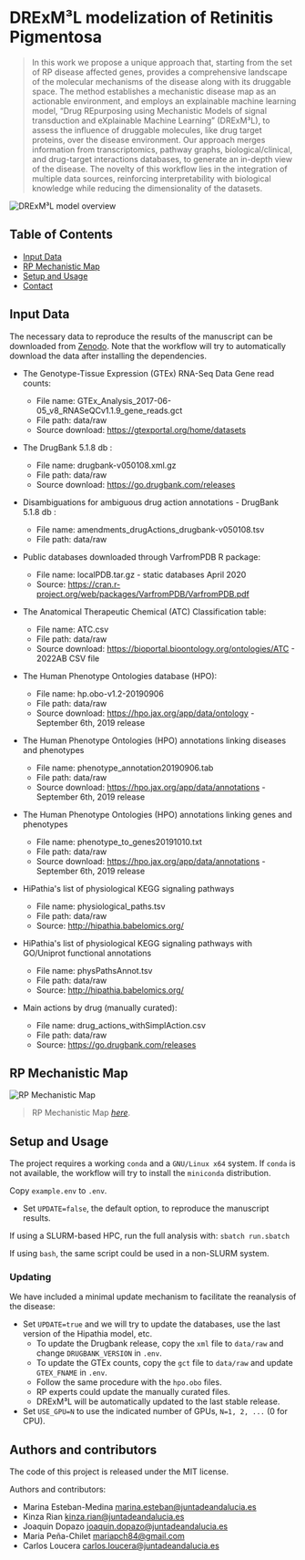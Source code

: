 # DRExM³L modelization of Retinitis Pigmentosa
> In this work we propose a unique approach that, starting from the set of RP disease affected genes, provides a comprehensive landscape of the molecular mechanisms of the disease along with its druggable space. The method establishes a mechanistic disease map as an actionable environment, and employs an explainable machine learning model, “Drug REpurposing using Mechanistic Models of signal transduction and eXplainable Machine Learning” (DRExM³L), to assess the influence of druggable molecules, like drug target proteins, over the disease environment. Our approach merges information from transcriptomics, pathway graphs, biological/clinical, and drug-target interactions databases, to generate an in-depth view of the disease. The novelty of this workflow lies in the integration of multiple data sources, reinforcing interpretability with biological knowledge while reducing the dimensionality of the datasets.

![DRExM³L model overview](./img/V4_graphical_abstract_RP_2023_rounded-Page-3.drawio.png)

## Table of Contents
* [Input Data](#Input-data)
* [RP Mechanistic Map](#RPMap)
* [Setup and Usage](#Setup-and-Usage)
* [Contact](#contact)

## Input Data

The necessary data to reproduce the results of the manuscript can be downloaded from [Zenodo](https://zenodo.org/records/10203479). Note that the workflow will try to automatically download the data after installing the dependencies.

- The Genotype-Tissue Expression (GTEx) RNA-Seq Data Gene read counts:
  - File name: GTEx_Analysis_2017-06-05_v8_RNASeQCv1.1.9_gene_reads.gct
  - File path: data/raw
  - Source download: https://gtexportal.org/home/datasets

- The DrugBank 5.1.8 db :
  - File name: drugbank-v050108.xml.gz
  - File path: data/raw
  - Source download: https://go.drugbank.com/releases

- Disambiguations for ambiguous drug action annotations - DrugBank 5.1.8 db :
  - File name: amendments_drugActions_drugbank-v050108.tsv
  - File path: data/raw
  
- Public databases downloaded through VarfromPDB R package:
  - File name: localPDB.tar.gz - static databases April 2020 
  - Source: https://cran.r-project.org/web/packages/VarfromPDB/VarfromPDB.pdf

- The Anatomical Therapeutic Chemical (ATC) Classification table:
  - File name: ATC.csv
  - File path: data/raw
  - Source download: https://bioportal.bioontology.org/ontologies/ATC - 2022AB CSV file

- The Human Phenotype Ontologies database (HPO):
  - File name: hp.obo-v1.2-20190906
  - File path: data/raw
  - Source download: https://hpo.jax.org/app/data/ontology - September 6th, 2019 release

- The Human Phenotype Ontologies (HPO) annotations linking diseases and phenotypes
  - File name: phenotype_annotation20190906.tab
  - File path: data/raw
  - Source download: https://hpo.jax.org/app/data/annotations - September 6th, 2019 release

- The Human Phenotype Ontologies (HPO) annotations linking genes and phenotypes
  - File name: phenotype_to_genes20191010.txt
  - File path: data/raw
  - Source download: https://hpo.jax.org/app/data/annotations - September 6th, 2019 release

- HiPathia's list of physiological KEGG signaling pathways
  - File name: physiological_paths.tsv
  - File path: data/raw
  - Source: http://hipathia.babelomics.org/
  
- HiPathia's list of physiological KEGG signaling pathways with GO/Uniprot functional annotations 
  - File name: physPathsAnnot.tsv
  - File path: data/raw
  - Source: http://hipathia.babelomics.org/

- Main actions by drug (manually curated):
  - File name: drug_actions_withSimplAction.csv
  - File path: data/raw
  - Source: https://go.drugbank.com/releases

## RP Mechanistic Map
![RP Mechanistic Map](./img/fig2_Pathway_Viewer_header.png)

> RP Mechanistic Map [_here_](http://hipathia.babelomics.org/RP_Mechanistic_Map/).


## Setup and Usage
The project requires a working `conda` and a `GNU/Linux x64` system. If `conda` is not available,
 the workflow will try to install the `miniconda` distribution.

Copy `example.env` to `.env`.

- Set `UPDATE=false`, the default option, to reproduce the manuscript results.

If using a SLURM-based HPC, run the full analysis with:
`sbatch run.sbatch`

If using `bash`, the same script could be used in a non-SLURM system.

### Updating

We have included a minimal update mechanism to facilitate the reanalysis of the disease:
 
- Set `UPDATE=true` and we will try to update the databases, use the last version of the Hipathia model, etc.
  - To update the Drugbank release, copy the `xml` file to `data/raw` and change `DRUGBANK_VERSION` in `.env`.
  - To update the GTEx counts, copy the `gct` file to `data/raw` and update `GTEX_FNAME` in `.env`.
  - Follow the same procedure with the `hpo.obo` files.
  - RP experts could update the manually curated files.
  - DRExM³L will be automatically updated to the last stable release.
- Set `USE_GPU=N` to use the indicated number of GPUs, `N=1, 2, ...` (0 for CPU).

## Authors and contributors

The code of this project is released under the MIT license.

Authors and contributors:

- Marina Esteban-Medina <marina.esteban@juntadeandalucia.es>
- Kinza Rian <kinza.rian@juntadeandalucia.es>
- Joaquin Dopazo <joaquin.dopazo@juntadeandalucia.es>
- Maria Peña-Chilet <mariapch84@gmail.com>
- Carlos Loucera <carlos.loucera@juntadeandalucia.es>
